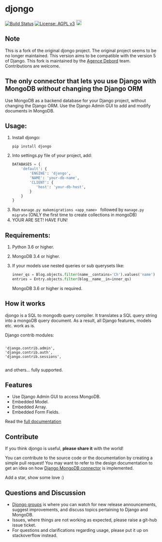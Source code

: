 <h1>djongo</h1>

[![Build Status](https://travis-ci.com/nesdis/djongo.svg?branch=master)](https://travis-ci.com/nesdis/djongo)
[![License: AGPL v3](https://img.shields.io/badge/License-AGPL%20v3-blue.svg)](https://www.gnu.org/licenses/agpl-3.0)
<a href="https://badge.fury.io/py/djongo"><img src="https://badge.fury.io/py/djongo.svg" alt="PyPI version" height="18"></a>

## Note

This is a fork of the original djongo project. The original project seems to be no longer maintained.
This version aims to be compatible with the version 5 of Django.
This fork is maintained by the [Agence Debord](https://www.agencedebord.com) team.
Contributions are welcome.

## The only connector that lets you use Django with MongoDB _without_ changing the Django ORM

Use MongoDB as a backend database for your Django project, without changing the Django ORM.
Use the Django Admin GUI to add and modify documents in MongoDB.

## Usage:

<ol>
<li> Install djongo:

```
pip install djongo
```

</li>
<li> Into settings.py file of your project, add:

```python
DATABASES = {
    'default': {
        'ENGINE': 'djongo',
        'NAME': 'your-db-name',
        'CLIENT': {
           'host': 'your-db-host',
        }
    }
}
```

</li>
   <li> Run <code>manage.py makemigrations &ltapp_name&gt </code> followed by <code>manage.py migrate</code> (ONLY the first time to create collections in mongoDB) </li>
   <li> YOUR ARE SET! HAVE FUN! </li>
</ol>

## Requirements:

1. Python 3.6 or higher.
2. MongoDB 3.4 or higher.
3. If your models use nested queries or sub querysets like:

   ```python
   inner_qs = Blog.objects.filter(name__contains='Ch').values('name')
   entries = Entry.objects.filter(blog__name__in=inner_qs)
   ```

   MongoDB 3.6 or higher is required.

## How it works

djongo is a SQL to mongodb query compiler. It translates a SQL query string into a mongoDB query document.
As a result, all Django features, models etc. work as is.

Django contrib modules:

<pre><code>
'django.contrib.admin',
'django.contrib.auth',
'django.contrib.sessions',

</code></pre>

and others... fully supported.

## Features

- Use Django Admin GUI to access MongoDB.
- Embedded Model.
- Embedded Array.
- Embedded Form Fields.

Read the [full documentation](https://www.djongomapper.com/)

## Contribute

If you think djongo is useful, **please share it** with the world!

You can contribute to the source code or the documentation by creating a simple pull request!
You may want to refer to the design documentation to get
an idea on how [Django MongoDB connector](https://www.djongomapper.com/djongo/django-mongodb-connector-design-document/)
is implemented.

Add a star, show some love :)

## Questions and Discussion

- [Djongo groups](https://groups.google.com/d/forum/djongo) is where you can watch for new release announcements, suggest improvements, and discuss topics pertaining to Django and MongoDB.
- Issues, where things are not working as expected, please raise a git-hub issue ticket.
- For questions and clarifications regarding usage, please put it up on stackoverflow instead.
